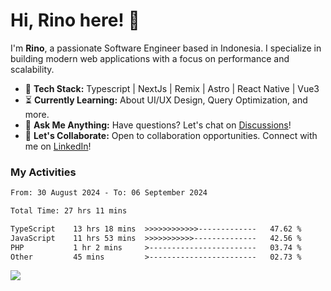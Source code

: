 # Hi, Rino here! 👋

I'm **Rino**, a passionate Software Engineer based in Indonesia. I specialize in building modern web applications with a focus on performance and scalability.

- 🔨 **Tech Stack:** Typescript | NextJs | Remix | Astro | React Native | Vue3
- ⏳ **Currently Learning:** About UI/UX Design, Query Optimization, and more.
- 💬 **Ask Me Anything:** Have questions? Let's chat on [Discussions](https://github.com/justrinoo/justrinoo/discussions/3)!
- 🤝 **Let's Collaborate:** Open to collaboration opportunities. Connect with me on [LinkedIn](https://www.linkedin.com/in/rinosatyaputra)!

### My Activities

<!--START_SECTION:waka-->

```txt
From: 30 August 2024 - To: 06 September 2024

Total Time: 27 hrs 11 mins

TypeScript    13 hrs 18 mins  >>>>>>>>>>>>-------------   47.62 %
JavaScript    11 hrs 53 mins  >>>>>>>>>>>--------------   42.56 %
PHP           1 hr 2 mins     >------------------------   03.74 %
Other         45 mins         >------------------------   02.73 %
```

<!--END_SECTION:waka-->

![](https://komarev.com/ghpvc/?username=riyaraa)
